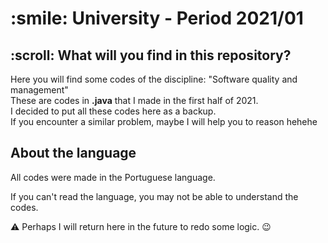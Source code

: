 <h1>:smile: University - Period 2021/01</h1>

<h2>:scroll: What will you find in this repository?</h2>

<p>Here you will find some codes of the discipline: "Software quality and management" <br>
These are codes in <strong>.java</strong> that I made in the first half of 2021. <br>
I decided to put all these codes here as a backup. <br>
If you encounter a similar problem, maybe I will help you to reason hehehe</p>

<h2>About the language</h2>
<p>All codes were made in the Portuguese language.

If you can't read the language, you may not be able to understand the codes.

:warning: Perhaps I will return here in the future to redo some logic. 😉</p>
